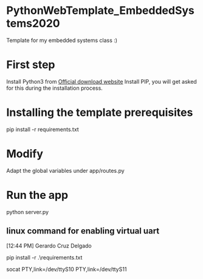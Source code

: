 # PythonWebTemplate_EmbeddedSystems2020
Template for my embedded systems class :)

# First step
Install Python3 from [Official download website](https://www.python.org/downloads/)
Install PIP, you will get asked for this during the installation process.

# Installing the template prerequisites
pip install -r requirements.txt

# Modify 
Adapt the global variables under app/routes.py

# Run the app 
python server.py


## linux command for enabling virtual uart

[12:44 PM] Gerardo Cruz Delgado
    

pip install -r .\requirements.txt


socat PTY,link=/dev/ttyS10 PTY,link=/dev/ttyS11